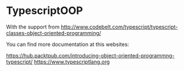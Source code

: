# TypescriptOOP
With the support from  http://www.codebelt.com/typescript/typescript-classes-object-oriented-programming/

You can find more documentation at this websites:

https://hub.packtpub.com/introducing-object-oriented-programmng-typescript/
https://www.typescriptlang.org
